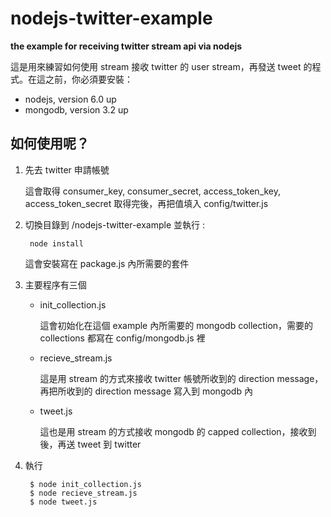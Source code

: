 # nodejs-twitter-example
**the example for receiving twitter stream api via nodejs**

這是用來練習如何使用 stream 接收 twitter 的 user stream，再發送 tweet 的程式。在這之前，你必須要安裝：

* nodejs, version 6.0 up
* mongodb, version 3.2 up

## 如何使用呢？
1. 先去 twitter 申請帳號

    這會取得 consumer_key, consumer_secret, access_token_key, access_token_secret 取得完後，再把值填入 config/twitter.js

2. 切換目錄到 /nodejs-twitter-example 並執行 :

        node install

    這會安裝寫在 package.js 內所需要的套件

3. 主要程序有三個
   * init_collection.js

       這會初始化在這個 example 內所需要的 mongodb collection，需要的 collections 都寫在 config/mongodb.js 裡

   * recieve_stream.js

        這是用 stream 的方式來接收 twitter 帳號所收到的 direction message，再把所收到的 direction message 寫入到 mongodb 內

   * tweet.js

       這也是用 stream 的方式接收 mongodb 的 capped collection，接收到後，再送 tweet 到 twitter

4. 執行

        $ node init_collection.js
        $ node recieve_stream.js
        $ node tweet.js